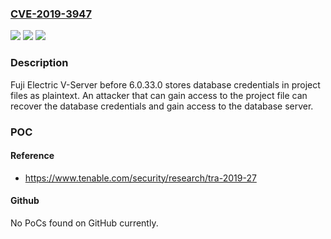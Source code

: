 ### [CVE-2019-3947](https://cve.mitre.org/cgi-bin/cvename.cgi?name=CVE-2019-3947)
![](https://img.shields.io/static/v1?label=Product&message=Fuji%20Electric%20V-Server&color=blue)
![](https://img.shields.io/static/v1?label=Version&message=n%2Fa&color=blue)
![](https://img.shields.io/static/v1?label=Vulnerability&message=Plaintext%20storage%20of%20credentials&color=brighgreen)

### Description

Fuji Electric V-Server before 6.0.33.0 stores database credentials in project files as plaintext. An attacker that can gain access to the project file can recover the database credentials and gain access to the database server.

### POC

#### Reference
- https://www.tenable.com/security/research/tra-2019-27

#### Github
No PoCs found on GitHub currently.

